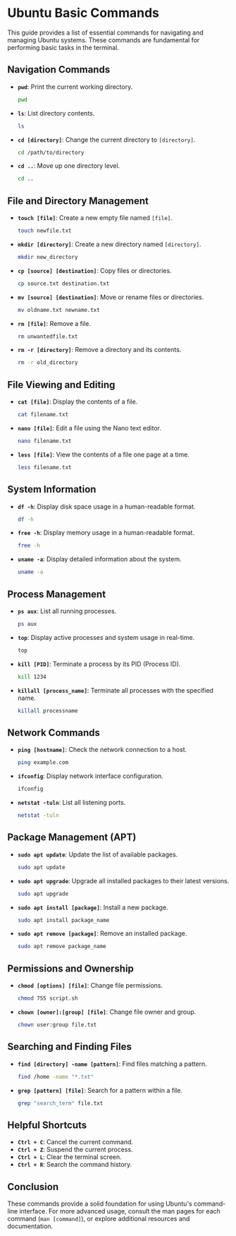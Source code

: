 
# Ubuntu Basic Commands

This guide provides a list of essential commands for navigating and managing Ubuntu systems. These commands are fundamental for performing basic tasks in the terminal.

## Navigation Commands

- **`pwd`**: Print the current working directory.
  ```bash
  pwd
  ```

- **`ls`**: List directory contents.
  ```bash
  ls
  ```

- **`cd [directory]`**: Change the current directory to `[directory]`.
  ```bash
  cd /path/to/directory
  ```

- **`cd ..`**: Move up one directory level.
  ```bash
  cd ..
  ```

## File and Directory Management

- **`touch [file]`**: Create a new empty file named `[file]`.
  ```bash
  touch newfile.txt
  ```

- **`mkdir [directory]`**: Create a new directory named `[directory]`.
  ```bash
  mkdir new_directory
  ```

- **`cp [source] [destination]`**: Copy files or directories.
  ```bash
  cp source.txt destination.txt
  ```

- **`mv [source] [destination]`**: Move or rename files or directories.
  ```bash
  mv oldname.txt newname.txt
  ```

- **`rm [file]`**: Remove a file.
  ```bash
  rm unwantedfile.txt
  ```

- **`rm -r [directory]`**: Remove a directory and its contents.
  ```bash
  rm -r old_directory
  ```

## File Viewing and Editing

- **`cat [file]`**: Display the contents of a file.
  ```bash
  cat filename.txt
  ```

- **`nano [file]`**: Edit a file using the Nano text editor.
  ```bash
  nano filename.txt
  ```

- **`less [file]`**: View the contents of a file one page at a time.
  ```bash
  less filename.txt
  ```

## System Information

- **`df -h`**: Display disk space usage in a human-readable format.
  ```bash
  df -h
  ```

- **`free -h`**: Display memory usage in a human-readable format.
  ```bash
  free -h
  ```

- **`uname -a`**: Display detailed information about the system.
  ```bash
  uname -a
  ```

## Process Management

- **`ps aux`**: List all running processes.
  ```bash
  ps aux
  ```

- **`top`**: Display active processes and system usage in real-time.
  ```bash
  top
  ```

- **`kill [PID]`**: Terminate a process by its PID (Process ID).
  ```bash
  kill 1234
  ```

- **`killall [process_name]`**: Terminate all processes with the specified name.
  ```bash
  killall processname
  ```

## Network Commands

- **`ping [hostname]`**: Check the network connection to a host.
  ```bash
  ping example.com
  ```

- **`ifconfig`**: Display network interface configuration.
  ```bash
  ifconfig
  ```

- **`netstat -tuln`**: List all listening ports.
  ```bash
  netstat -tuln
  ```

## Package Management (APT)

- **`sudo apt update`**: Update the list of available packages.
  ```bash
  sudo apt update
  ```

- **`sudo apt upgrade`**: Upgrade all installed packages to their latest versions.
  ```bash
  sudo apt upgrade
  ```

- **`sudo apt install [package]`**: Install a new package.
  ```bash
  sudo apt install package_name
  ```

- **`sudo apt remove [package]`**: Remove an installed package.
  ```bash
  sudo apt remove package_name
  ```

## Permissions and Ownership

- **`chmod [options] [file]`**: Change file permissions.
  ```bash
  chmod 755 script.sh
  ```

- **`chown [owner]:[group] [file]`**: Change file owner and group.
  ```bash
  chown user:group file.txt
  ```

## Searching and Finding Files

- **`find [directory] -name [pattern]`**: Find files matching a pattern.
  ```bash
  find /home -name "*.txt"
  ```

- **`grep [pattern] [file]`**: Search for a pattern within a file.
  ```bash
  grep "search_term" file.txt
  ```

## Helpful Shortcuts

- **`Ctrl + C`**: Cancel the current command.
- **`Ctrl + Z`**: Suspend the current process.
- **`Ctrl + L`**: Clear the terminal screen.
- **`Ctrl + R`**: Search the command history.

## Conclusion

These commands provide a solid foundation for using Ubuntu's command-line interface. For more advanced usage, consult the man pages for each command (`man [command]`), or explore additional resources and documentation.

